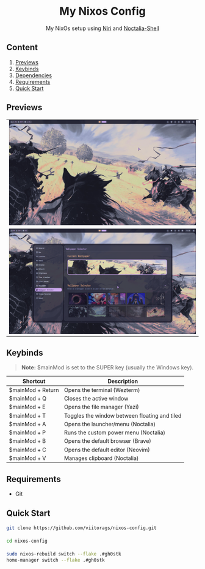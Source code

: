 <div align="center">
<h1>My Nixos Config</h1>

<p>My NixOs setup using <a href="https://github.com/YaLTeR/niri">Niri</a> and <a href="https://github.com/noctalia-dev/noctalia-shell">Noctalia-Shell</a></p>

</div>

## Content

1. [Previews](#previews)
2. [Keybinds](#keybinds)
3. [Dependencies](#dependencies)
4. [Requirements](#requirements)
5. [Quick Start](#quick-start)

## Previews
<table>
    <tr>
        <td><img src="./.previews/Screenshot from 2025-09-03 14-50-11.png" width="1000" /></td>
    </tr>
    <tr>
        <td><img src="./.previews/Screenshot from 2025-09-03 14-50-22.png" width="1000" /></td>
    </tr>
</table>

## Keybinds
> <strong>Note:</strong> $mainMod is set to the SUPER key (usually the Windows key).

|Shortcut | Description |
| --------------------------- | ------------------------------------------------------- |
|$mainMod + Return | Opens the terminal (Wezterm) |
|$mainMod + Q | Closes the active window |
|$mainMod + E | Opens the file manager (Yazi) |
|$mainMod + T | Toggles the window between floating and tiled |
|$mainMod + A | Opens the launcher/menu (Noctalia) |
|$mainMod + P | Runs the custom power menu (Noctalia) |
|$mainMod + B | Opens the default browser (Brave) |
|$mainMod + C | Opens the default editor (Neovim) |
|$mainMod + V | Manages clipboard (Noctalia) |
## Requirements

- Git

## Quick Start

```bash
git clone https://github.com/viitorags/nixos-config.git

cd nixos-config

sudo nixos-rebuild switch --flake .#gh0stk
home-manager switch --flake .#gh0stk
```
